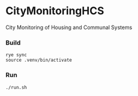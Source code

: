 # CityMonitoringHCS

City Monitoring of Housing and Communal Systems

### Build
```commandline
rye sync
source .venv/bin/activate
```

### Run
```commandline
./run.sh
```
